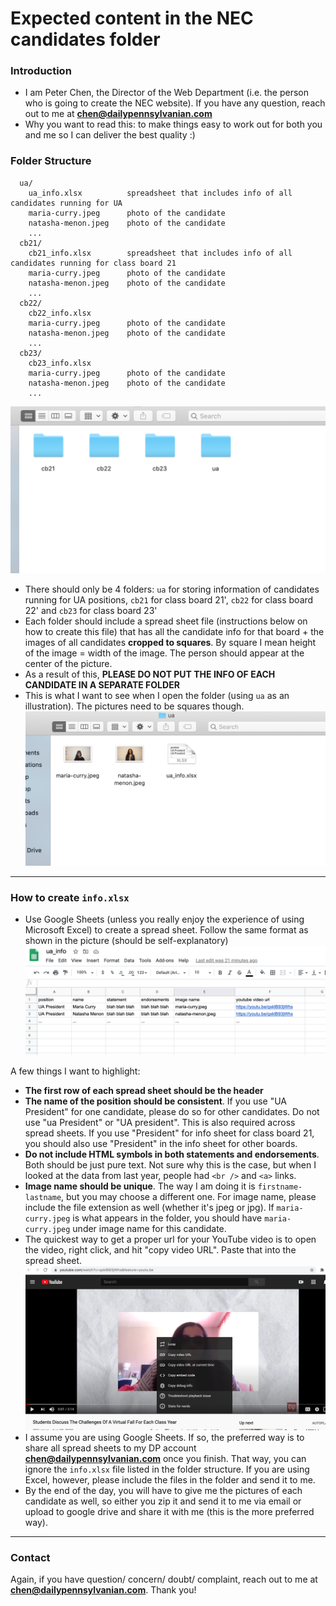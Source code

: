# Expected content in the NEC candidates folder

### Introduction
- I am Peter Chen, the Director of the Web Department (i.e. the person who is going to create the NEC website). If you have any question, reach out to me at **chen@dailypennsylvanian.com**
- Why you want to read this: to make things easy to work out for both you and me so I can deliver the best quality :)


### Folder Structure
```
  ua/
    ua_info.xlsx          spreadsheet that includes info of all candidates running for UA
    maria-curry.jpeg      photo of the candidate
    natasha-menon.jpeg    photo of the candidate
    ...
  cb21/
    cb21_info.xlsx        spreadsheet that includes info of all candidates running for class board 21
    maria-curry.jpeg      photo of the candidate
    natasha-menon.jpeg    photo of the candidate
    ...
  cb22/
    cb22_info.xlsx
    maria-curry.jpeg      photo of the candidate
    natasha-menon.jpeg    photo of the candidate
    ...
  cb23/
    cb23_info.xlsx
    maria-curry.jpeg      photo of the candidate
    natasha-menon.jpeg    photo of the candidate
    ...
```
![folder structure](./folder.png)
- There should only be 4 folders: `ua` for storing information of candidates running for UA positions, `cb21` for class board 21', `cb22` for class board 22' and `cb23` for class board 23'
- Each folder should include a spread sheet file (instructions below on how to create this file) that has all the candidate info for that board + the images of all candidates **cropped to squares**. By square I mean height of the image = width of the image. The person should appear at the center of the picture.
- As a result of this, **PLEASE DO NOT PUT THE INFO OF EACH CANDIDATE IN A SEPARATE FOLDER**
- This is what I want to see when I open the folder (using `ua` as an illustration). The pictures need to be squares though.
![ua-folder](./ua_folder.png)

---

### How to create `info.xlsx`
- Use Google Sheets (unless you really enjoy the experience of using Microsoft Excel) to create a spread sheet. Follow the same format as shown in the picture (should be self-explanatory)
![info](./info.png)

A few things I want to highlight:
- **The first row of each spread sheet should be the header**
- **The name of the position should be consistent**. If you use "UA President" for one candidate, please do so for other candidates. Do not use "ua President" or "UA president". This is also required across spread sheets. If you use "President" for info sheet for class board 21, you should also use "President" in the info sheet for other boards.
- **Do not include HTML symbols in both statements and endorsements**. Both should be just pure text. Not sure why this is the case, but when I looked at the data from last year, people had `<br />` and `<a>` links.
- **Image name should be unique**. The way I am doing it is `firstname-lastname`, but you may choose a different one. For image name, please include the file extension as well (whether it's jpeg or jpg). If `maria-curry.jpeg` is what appears in the folder, you should have `maria-curry.jpeg` under image name for this candidate.
- The quickest way to get a proper url for your YouTube video is to open the video, right click, and hit "copy video URL". Paste that into the spread sheet.
![youtube url](./youtube_url.png)
- I assume you are using Google Sheets. If so, the preferred way is to share all spread sheets to my DP account **chen@dailypennsylvanian.com** once you finish. That way, you can ignore the `info.xlsx` file listed in the folder structure. If you are using Excel, however, please include the files in the folder and send it to me.
- By the end of the day, you will have to give me the pictures of each candidate as well, so either you zip it and send it to me via email or upload to google drive and share it with me (this is the more preferred way). 

---

### Contact
Again, if you have question/ concern/ doubt/ complaint, reach out to me at **chen@dailypennsylvanian.com**. Thank you!


